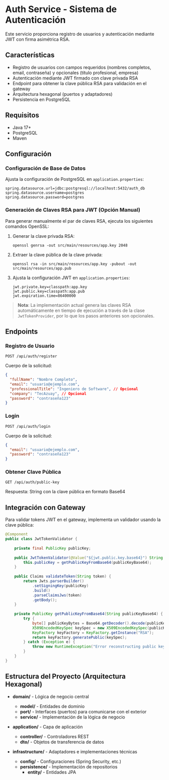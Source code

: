 # Auth Service - Sistema de Autenticación

Este servicio proporciona registro de usuarios y autenticación mediante JWT con firma asimétrica RSA.

## Características

- Registro de usuarios con campos requeridos (nombres completos, email, contraseña) y opcionales (título profesional, empresa)
- Autenticación mediante JWT firmado con clave privada RSA
- Endpoint para obtener la clave pública RSA para validación en el gateway
- Arquitectura hexagonal (puertos y adaptadores)
- Persistencia en PostgreSQL

## Requisitos

- Java 17+
- PostgreSQL
- Maven

## Configuración

### Configuración de Base de Datos

Ajusta la configuración de PostgreSQL en `application.properties`:

```properties
spring.datasource.url=jdbc:postgresql://localhost:5432/auth_db
spring.datasource.username=postgres
spring.datasource.password=postgres
```

### Generación de Claves RSA para JWT (Opción Manual)

Para generar manualmente el par de claves RSA, ejecuta los siguientes comandos OpenSSL:

1. Generar la clave privada RSA:
   ```
   openssl genrsa -out src/main/resources/app.key 2048
   ```

2. Extraer la clave pública de la clave privada:
   ```
   openssl rsa -in src/main/resources/app.key -pubout -out src/main/resources/app.pub
   ```

3. Ajusta la configuración JWT en `application.properties`:
   ```properties
   jwt.private.key=classpath:app.key
   jwt.public.key=classpath:app.pub
   jwt.expiration.time=86400000
   ```

> **Nota**: La implementación actual genera las claves RSA automáticamente en tiempo de ejecución a través de la clase `JwtTokenProvider`, por lo que los pasos anteriores son opcionales.

## Endpoints

### Registro de Usuario
```
POST /api/auth/register
```
Cuerpo de la solicitud:
```json
{
  "fullName": "Nombre Completo",
  "email": "usuario@ejemplo.com",
  "professionalTitle": "Ingeniero de Software", // Opcional
  "company": "TecAzuay", // Opcional
  "password": "contraseña123"
}
```

### Login
```
POST /api/auth/login
```
Cuerpo de la solicitud:
```json
{
  "email": "usuario@ejemplo.com",
  "password": "contraseña123"
}
```

### Obtener Clave Pública
```
GET /api/auth/public-key
```
Respuesta: String con la clave pública en formato Base64

## Integración con Gateway

Para validar tokens JWT en el gateway, implementa un validador usando la clave pública:

```java
@Component
public class JwtTokenValidator {
    
    private final PublicKey publicKey;
    
    public JwtTokenValidator(@Value("${jwt.public.key.base64}") String publicKeyBase64) {
        this.publicKey = getPublicKeyFromBase64(publicKeyBase64);
    }
    
    public Claims validateToken(String token) {
        return Jwts.parserBuilder()
            .setSigningKey(publicKey)
            .build()
            .parseClaimsJws(token)
            .getBody();
    }
    
    private PublicKey getPublicKeyFromBase64(String publicKeyBase64) {
        try {
            byte[] publicKeyBytes = Base64.getDecoder().decode(publicKeyBase64);
            X509EncodedKeySpec keySpec = new X509EncodedKeySpec(publicKeyBytes);
            KeyFactory keyFactory = KeyFactory.getInstance("RSA");
            return keyFactory.generatePublic(keySpec);
        } catch (Exception e) {
            throw new RuntimeException("Error reconstructing public key", e);
        }
    }
}
```

## Estructura del Proyecto (Arquitectura Hexagonal)

- **domain/** - Lógica de negocio central
  - **model/** - Entidades de dominio
  - **port/** - Interfaces (puertos) para comunicarse con el exterior
  - **service/** - Implementación de la lógica de negocio

- **application/** - Capa de aplicación
  - **controller/** - Controladores REST
  - **dto/** - Objetos de transferencia de datos

- **infrastructure/** - Adaptadores e implementaciones técnicas
  - **config/** - Configuraciones (Spring Security, etc.)
  - **persistence/** - Implementación de repositorios
    - **entity/** - Entidades JPA
